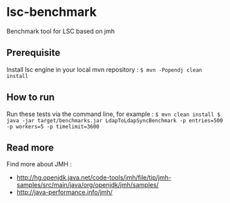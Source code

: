# lsc-benchmark

Benchmark tool for LSC based on jmh

## Prerequisite
Install lsc engine in your local mvn repository :
`$ mvn -Popendj clean install`

## How to run
Run these tests via the command line, for example :
`$ mvn clean install
$ java -jar target/benchmarks.jar LdapToLdapSyncBenchmark -p entries=500 -p workers=5 -p timelimit=3600`

## Read more
Find more about JMH :
 * http://hg.openjdk.java.net/code-tools/jmh/file/tip/jmh-samples/src/main/java/org/openjdk/jmh/samples/
 * http://java-performance.info/jmh/
